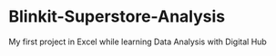# Blinkit-Superstore-Analysis
My first project in Excel while learning Data Analysis with Digital Hub 

